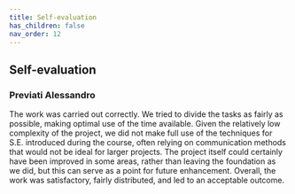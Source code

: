 ```yaml
---
title: Self-evaluation
has_children: false
nav_order: 12
---
```


## Self-evaluation

### Previati Alessandro

The work was carried out correctly. We tried to divide the tasks as fairly as possible, making optimal use of the time available. Given the relatively low complexity of the project, we did not make full use of the techniques for S.E. introduced during the course, often relying on communication methods that would not be ideal for larger projects. The project itself could certainly have been improved in some areas, rather than leaving the foundation as we did, but this can serve as a point for future enhancement. Overall, the work was satisfactory, fairly distributed, and led to an acceptable outcome.
